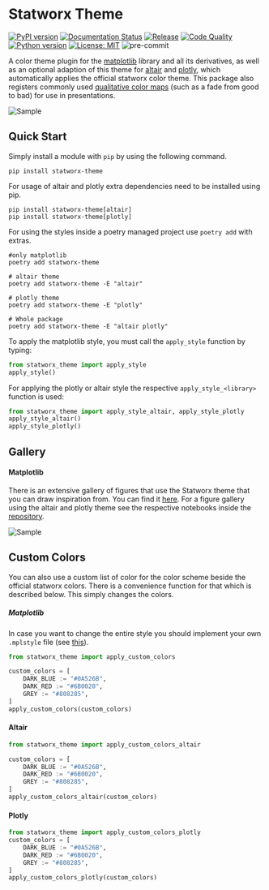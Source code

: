 # Statworx Theme

[![PyPI version](https://badge.fury.io/py/statworx-theme.svg)](https://badge.fury.io/py/statworx-theme)
[![Documentation Status](https://readthedocs.org/projects/statworx-theme/badge/?version=latest)](https://statworx-theme.readthedocs.io/en/latest/?badge=latest)
[![Release](https://github.com/STATWORX/statworx-theme/actions/workflows/release.yml/badge.svg)](https://github.com/STATWORX/statworx-theme/actions/workflows/release.yml)
[![Code Quality](https://github.com/STATWORX/statworx-theme/actions/workflows/conde_quality.yml/badge.svg)](https://github.com/STATWORX/statworx-theme/actions/workflows/conde_quality.yml)
[![Python version](https://img.shields.io/badge/python-3.8-blue.svg)](https://pypi.org/project/kedro/)
[![License: MIT](https://img.shields.io/badge/License-MIT-yellow.svg)](https://github.com/STATWORX/statworx-theme/blob/master/LICENSE)
![pre-commit](https://img.shields.io/badge/pre--commit-enabled-brightgreen?logo=pre-commit&logoColor=white)

A color theme plugin for the [matplotlib](https://matplotlib.org/) library and all its derivatives, as well as an optional adaption of this theme for [altair](https://altair-viz.github.io/) and [plotly](https://plotly.com/python/), which automatically applies the official statworx color theme.
This package also registers commonly used [qualitative color maps](https://matplotlib.org/stable/tutorials/colors/colormaps.html) (such as a fade from good to bad) for use in presentations.

![Sample](./docs/assets/sample.svg)

## Quick Start

Simply install a module with `pip` by using the following command.

```console
pip install statworx-theme
```

For usage of altair and plotly extra dependencies need to be installed using pip.

```console
pip install statworx-theme[altair]
pip install statworx-theme[plotly]
```

For using the styles inside a poetry managed project use `poetry add` with extras.
```console
#only matplotlib
poetry add statworx-theme

# altair theme
poetry add statworx-theme -E "altair"

# plotly theme
poetry add statworx-theme -E "plotly"

# Whole package
poetry add statworx-theme -E "altair plotly"
```


To apply the matplotlib style, you must call the `apply_style` function by typing:

```python
from statworx_theme import apply_style
apply_style()
```

For applying the plotly or altair style the respective `apply_style_<library>` function is used:
```python
from statworx_theme import apply_style_altair, apply_style_plotly
apply_style_altair()
apply_style_plotly()
```


## Gallery

#### Matplotlib
There is an extensive gallery of figures that use the Statworx theme that you can draw inspiration from. You can find it [here](https://statworx-theme.readthedocs.io/en/latest/gallery.html).
For a figure gallery using the altair and plotly theme see the respective notebooks inside the [repository](https://github.com/STATWORX/statworx-theme/tree/master/notebooks).

![Sample](./docs/assets/gallery.png)

## Custom Colors

You can also use a custom list of color for the color scheme beside the official statworx colors.
There is a convenience function for that which is described below.
This simply changes the colors.

##### Matplotlib
In case you want to change the entire style you should implement your own `.mplstyle` file (see [this](https://matplotlib.org/stable/tutorials/introductory/customizing.html)).

```python
from statworx_theme import apply_custom_colors

custom_colors = [
    DARK_BLUE := "#0A526B",
    DARK_RED := "#6B0020",
    GREY := "#808285",
]
apply_custom_colors(custom_colors)
```

#### Altair

```python
from statworx_theme import apply_custom_colors_altair

custom_colors = [
    DARK_BLUE := "#0A526B",
    DARK_RED := "#6B0020",
    GREY := "#808285",
]
apply_custom_colors_altair(custom_colors)
```

#### Plotly

```python
from statworx_theme import apply_custom_colors_plotly
custom_colors = [
    DARK_BLUE := "#0A526B",
    DARK_RED := "#6B0020",
    GREY := "#808285",
]
apply_custom_colors_plotly(custom_colors)
```
